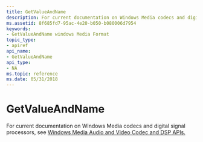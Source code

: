 ```yaml
---
title: GetValueAndName
description: For current documentation on Windows Media codecs and digital signal processors, see Windows Media Audio and Video Codec and DSP APIs.
ms.assetid: 8f685fd7-95ac-4e20-b050-b080006d7954
keywords:
- GetValueAndName windows Media Format
topic_type:
- apiref
api_name:
- GetValueAndName
api_type:
- NA
ms.topic: reference
ms.date: 05/31/2018
---
```


# GetValueAndName

For current documentation on Windows Media codecs and digital signal processors, see [Windows Media Audio and Video Codec and DSP APIs.](/previous-versions//dd464626(v=vs.85))

 

 